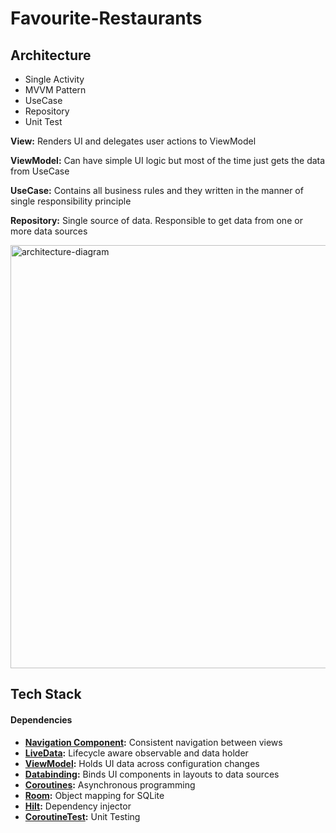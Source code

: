 # Favourite-Restaurants

## Architecture

- Single Activity
- MVVM Pattern
- UseCase
- Repository
- Unit Test

**View:** Renders UI and delegates user actions to ViewModel

**ViewModel:** Can have simple UI logic but most of the time just gets the data from UseCase

**UseCase:** Contains all business rules and they written in the manner of single responsibility principle

**Repository:** Single source of data. Responsible to get data from one or more data sources

<img width="677" alt="architecture-diagram" src="https://user-images.githubusercontent.com/26321700/107923530-b0593500-6f82-11eb-99bb-312e149f1757.png">

## Tech Stack

#### Dependencies

- **[Navigation Component](https://developer.android.com/jetpack/androidx/releases/navigation):** Consistent navigation between views
- **[LiveData](https://developer.android.com/topic/libraries/architecture/livedata):** Lifecycle aware observable and data holder
- **[ViewModel](https://developer.android.com/topic/libraries/architecture/viewmodel):** Holds UI data across configuration changes
- **[Databinding](https://developer.android.com/topic/libraries/data-binding/):** Binds UI components in layouts to data sources
- **[Coroutines](https://github.com/Kotlin/kotlinx.coroutines):** Asynchronous programming
- **[Room](https://developer.android.com/topic/libraries/architecture/room):** Object mapping for SQLite
- **[Hilt](https://github.com/googlecodelabs/android-hilt):** Dependency injector
- **[CoroutineTest](https://developer.android.com/codelabs/advanced-android-kotlin-training-testing-survey#0):** Unit Testing
